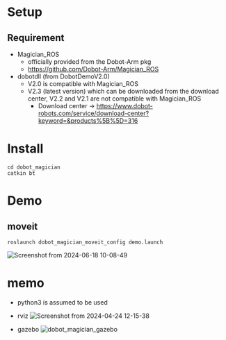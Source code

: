 # Setup
## Requirement
- Magician_ROS
  - officially provided from the Dobot-Arm pkg
  - https://github.com/Dobot-Arm/Magician_ROS
- dobotdll (from DobotDemoV2.0)
  - V2.0 is compatible with Magician_ROS
  - V2.3 (latest version) which can be downloaded from the download center, V2.2 and V2.1 are not compatible with Magician_ROS
    - Download center -> https://www.dobot-robots.com/service/download-center?keyword=&products%5B%5D=316

# Install
```
cd dobot_magician
catkin bt
```

# Demo
## moveit
```
roslaunch dobot_magician_moveit_config demo.launch 
```
![Screenshot from 2024-06-18 10-08-49](https://github.com/asanolab/robot_control/assets/6872136/12009c49-e4e0-42b1-b12c-4204741769ff)


# memo
- python3 is assumed to be used

- rviz
![Screenshot from 2024-04-24 12-15-38](https://github.com/asanolab/robot_control/assets/6872136/55eaee9e-4a92-48e4-8b6f-8c7cceed6b15)

- gazebo
![dobot_magician_gazebo](https://github.com/asanolab/robot_control/assets/6872136/aaff7d08-e705-4bf9-9fa3-c4e091bab148)

